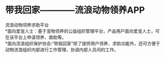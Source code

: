 带我回家————流浪动物领养APP
=====
流浪动物领养求助平台</br>
*面向爱宠人士：基于宠物领养的公益组织管理平台，产品用户面向爱宠人士，可在该平台上申请领养、救助等。</br>
*面向流浪组织保护协会:“带我回家”除了提供用户领养、求助功能外，还可方便于动物流浪组织内部进行工作管理，协调内部人员间的工作。
